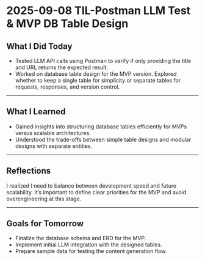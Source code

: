 # 2025-09-08  TIL-Postman LLM Test & MVP DB Table Design

## What I Did Today

- Tested LLM API calls using Postman to verify if only providing the title and URL returns the expected result.
- Worked on database table design for the MVP version. Explored whether to keep a single table for simplicity or separate tables for requests, responses, and version control.

---

## What I Learned

- Gained insights into structuring database tables efficiently for MVPs versus scalable architectures.
- Understood the trade-offs between simple table designs and modular designs with separate entities.

---
  
## Reflections

I realized I need to balance between development speed and future scalability.
It’s important to define clear priorities for the MVP and avoid overengineering at this stage.

---

##  Goals for Tomorrow

- Finalize the database schema and ERD for the MVP.
- Implement initial LLM integration with the designed tables.
- Prepare sample data for testing the content generation flow.

